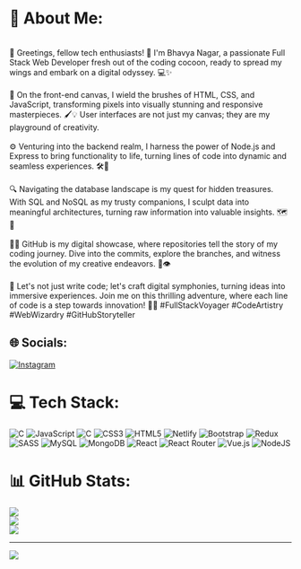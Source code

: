 # 💫 About Me:
<br>🚀 Greetings, fellow tech enthusiasts! 🌟 I'm Bhavya Nagar, a passionate Full Stack Web Developer fresh out of the coding cocoon, ready to spread my wings and embark on a digital odyssey. 💻✨<br><br>🎨 On the front-end canvas, I wield the brushes of HTML, CSS, and JavaScript, transforming pixels into visually stunning and responsive masterpieces. 🖌️💡 User interfaces are not just my canvas; they are my playground of creativity.<br><br>⚙️ Venturing into the backend realm, I harness the power of Node.js and Express to bring functionality to life, turning lines of code into dynamic and seamless experiences. 🛠️🚀<br><br>🔍 Navigating the database landscape is my quest for hidden treasures. With SQL and NoSQL as my trusty companions, I sculpt data into meaningful architectures, turning raw information into valuable insights. 🗺️💾<br><br>👩‍💻 GitHub is my digital showcase, where repositories tell the story of my coding journey. Dive into the commits, explore the branches, and witness the evolution of my creative endeavors. 📂👁️<br><br>🌈 Let's not just write code; let's craft digital symphonies, turning ideas into immersive experiences. Join me on this thrilling adventure, where each line of code is a step towards innovation! 🚀💬 #FullStackVoyager #CodeArtistry #WebWizardry #GitHubStoryteller


## 🌐 Socials:
[![Instagram](https://img.shields.io/badge/Instagram-%23E4405F.svg?logo=Instagram&logoColor=white)](https://instagram.com/bhavya___nagar) 

# 💻 Tech Stack:
![C](https://img.shields.io/badge/c-%2300599C.svg?style=for-the-badge&logo=c&logoColor=white) ![JavaScript](https://img.shields.io/badge/javascript-%23323330.svg?style=for-the-badge&logo=javascript&logoColor=%23F7DF1E) ![C](https://img.shields.io/badge/c-%2300599C.svg?style=for-the-badge&logo=c&logoColor=white) ![CSS3](https://img.shields.io/badge/css3-%231572B6.svg?style=for-the-badge&logo=css3&logoColor=white) ![HTML5](https://img.shields.io/badge/html5-%23E34F26.svg?style=for-the-badge&logo=html5&logoColor=white) ![Netlify](https://img.shields.io/badge/netlify-%23000000.svg?style=for-the-badge&logo=netlify&logoColor=#00C7B7) ![Bootstrap](https://img.shields.io/badge/bootstrap-%238511FA.svg?style=for-the-badge&logo=bootstrap&logoColor=white) ![Redux](https://img.shields.io/badge/redux-%23593d88.svg?style=for-the-badge&logo=redux&logoColor=white) ![SASS](https://img.shields.io/badge/SASS-hotpink.svg?style=for-the-badge&logo=SASS&logoColor=white) ![MySQL](https://img.shields.io/badge/mysql-%2300000f.svg?style=for-the-badge&logo=mysql&logoColor=white) ![MongoDB](https://img.shields.io/badge/MongoDB-%234ea94b.svg?style=for-the-badge&logo=mongodb&logoColor=white) ![React](https://img.shields.io/badge/react-%2320232a.svg?style=for-the-badge&logo=react&logoColor=%2361DAFB) ![React Router](https://img.shields.io/badge/React_Router-CA4245?style=for-the-badge&logo=react-router&logoColor=white) ![Vue.js](https://img.shields.io/badge/vue.js-%2335495e.svg?style=for-the-badge&logo=vuedotjs&logoColor=%234FC08D) ![NodeJS](https://img.shields.io/badge/node.js-6DA55F?style=for-the-badge&logo=node.js&logoColor=white)
# 📊 GitHub Stats:
![](https://github-readme-stats.vercel.app/api?username=bhavyanagarfullstackweb&theme=dark&hide_border=false&include_all_commits=false&count_private=false)<br/>
![](https://github-readme-streak-stats.herokuapp.com/?user=bhavyanagarfullstackweb&theme=dark&hide_border=false)<br/>
![](https://github-readme-stats.vercel.app/api/top-langs/?username=bhavyanagarfullstackweb&theme=dark&hide_border=false&include_all_commits=false&count_private=false&layout=compact)

---
[![](https://visitcount.itsvg.in/api?id=bhavyanagarfullstackweb&icon=0&color=0)](https://visitcount.itsvg.in)

<!-- Proudly created with GPRM ( https://gprm.itsvg.in ) -->
